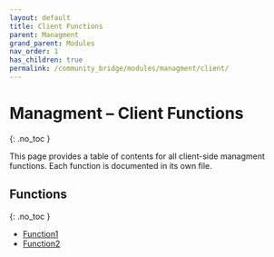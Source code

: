 ```yaml
---
layout: default
title: Client Functions
parent: Managment
grand_parent: Modules
nav_order: 1
has_children: true
permalink: /community_bridge/modules/managment/client/
---
```


# Managment – Client Functions
{: .no_toc }

This page provides a table of contents for all client-side managment functions. Each function is documented in its own file.

## Functions
{: .no_toc }

- [Function1](client/Function1.md)
- [Function2](client/Function2.md)
